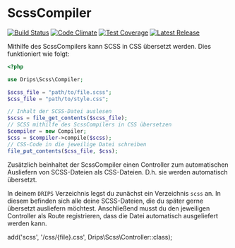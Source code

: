 # ScssCompiler

[![Build Status](https://travis-ci.org/Prowect/Scss.svg)](https://travis-ci.org/Prowect/Scss)
[![Code Climate](https://codeclimate.com/github/Prowect/ScssCompiler/badges/gpa.svg)](https://codeclimate.com/github/Prowect/ScssCompiler)
[![Test Coverage](https://codeclimate.com/github/Prowect/ScssCompiler/badges/coverage.svg)](https://codeclimate.com/github/Prowect/ScssCompiler/coverage)
[![Latest Release](https://img.shields.io/packagist/v/drips/Scss.svg)](https://packagist.org/packages/drips/scss)

Mithilfe des ScssCompilers kann SCSS in CSS übersetzt werden. Dies funktioniert wie folgt:

```php
<?php

use Drips\Scss\Compiler;

$scss_file = "path/to/file.scss";
$css_file = "path/to/style.css";

// Inhalt der SCSS-Datei auslesen
$scss = file_get_contents($scss_file);
// SCSS mithilfe des ScssCompilers in CSS übersetzen
$compiler = new Compiler;
$css = $compiler->compile($scss);
// CSS-Code in die jeweilige Datei schreiben
file_put_contents($css_file, $css);
```

Zusätzlich beinhaltet der ScssCompiler einen Controller zum automatischen Ausliefern von SCSS-Dateien als CSS-Dateien. D.h. sie werden automatisch übersetzt.

In deinem `DRIPS` Verzeichnis legst du zunächst ein Verzeichnis `scss` an. In diesem befinden sich alle deine SCSS-Dateien, die du später gerne übersetzt ausliefern möchtest. Anschließend musst du den jeweiligen Controller als Route registrieren, dass die Datei automatisch ausgeliefert werden kann.

<?php

$router->add('scss', '/css/{file}.css', Drips\Scss\Controller::class);